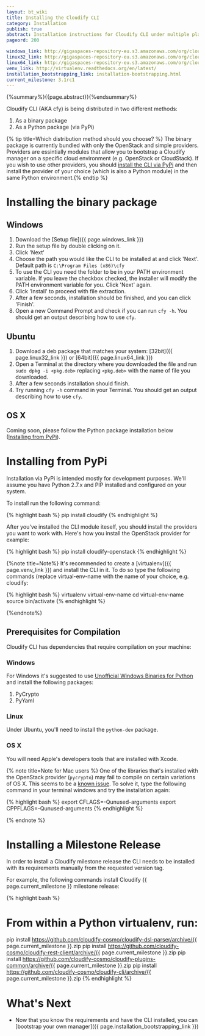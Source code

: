 ```yaml
---
layout: bt_wiki
title: Installing the Cloudify CLI
category: Installation
publish: true
abstract: Installation instructions for Cloudify CLI under multiple platforms
pageord: 200

windows_link: http://gigaspaces-repository-eu.s3.amazonaws.com/org/cloudify3/3.0.0/nightly_6/cloudify-cli_3.0.0-ga-b6.exe
linux32_link: http://gigaspaces-repository-eu.s3.amazonaws.com/org/cloudify3/3.0.0/nightly_6/cloudify-cli_3.0.0-ga-b6_i386.deb
linux64_link: http://gigaspaces-repository-eu.s3.amazonaws.com/org/cloudify3/3.0.0/nightly_6/cloudify-cli_3.0.0-ga-b6_amd64.deb
venv_link: http://virtualenv.readthedocs.org/en/latest/
installation_bootstrapping_link: installation-bootstrapping.html
current_milestone: 3.1rc1
---
```

{%summary%}{{page.abstract}}{%endsummary%}

Cloudify CLI (AKA cfy) is being distributed in two different methods:

1. As a binary package
1. As a Python package (via PyPi)

{% tip title=Which distribution method should you choose? %}
The binary package is currently bundled with only the OpenStack and simple providers. Providers are essintially modules that allow you to bootstrap a Cloudify manager on a specific cloud environment (e.g. OpenStack or CloudStack).
If you wish to use other providers, you should [install the CLI via PyPi](#installing-from-pypi) and then install the provider of your choice (which is also a Python module) in the same Python environment.{% endtip %}

# Installing the binary package

## Windows

1. Download the [Setup file]({{ page.windows_link }})
1. Run the setup file by double clicking on it.
1. Click 'Next'
1. Choose the path you would like the CLI to be installed at and click 'Next'.
Default path is `C:\Program Files (x86)\cfy`
1. To use the CLI you need the folder to be in your PATH environment variable. If
you leave the checkbox checked, the installer will modify the PATH environment
variable for you. Click 'Next' again.
1. Click 'Install' to proceed with file extraction.
1. After a few seconds, installation should be finished, and you can click 'Finish'.
1. Open a new Command Prompt and check if you can run `cfy -h`. You should get
an output describing how to use `cfy`.

## Ubuntu

1. Download a deb package that matches your system:
[32bit]({{ page.linux32_link }}) or
[64bit]({{ page.linux64_link }})
1. Open a Terminal at the directory where you downloaded the file and run
`sudo dpkg -i <pkg.deb>` replacing `<pkg.deb>` with the name of file you downloaded.
1. After a few seconds installation should finish.
1. Try running `cfy -h` command in your Terminal. You should get an output
describing how to use `cfy`.

## OS X

Coming soon, please follow the Python package installation below ([Installing from PyPi](#installing-from-pypi)).

# Installing from PyPi

Installation via PyPi is intended mostly for development purposes. We'll assume you
have Python 2.7.x and PIP installed and configured on your system.

To install run the following command:

{% highlight bash %}
pip install cloudify
{% endhighlight %}

After you've installed the CLI module iteself, you should install the providers you want to work with. Here's how you install the OpenStack provider for example:

{% highlight bash %}
pip install cloudify-openstack
{% endhighlight %}

{%note title=Note%}
It's recommended to create a [virtualenv]({{ page.venv_link }}) and install the CLI in it. To do so type the following commands (replace virtual-env-name with the name of your choice, e.g. cloudify:

{% highlight bash %}
virtualenv virtual-env-name
cd virtual-env-name
source bin/activate
{% endhighlight %}

{%endnote%}

## Prerequisites for Compilation

Cloudify CLI has dependencies that require compilation on your machine:

### Windows

For Windows it's suggested to use [Unofficial Windows Binaries for Python](http://www.lfd.uci.edu/~gohlke/pythonlibs)
and install the following packages:

1. PyCrypto
2. PyYaml

### Linux

Under Ubuntu, you'll need to install the `python-dev` package.

### OS X

You will need Apple's developers tools that are installed with Xcode.

{% note title=Note for Mac users %} One of the libraries that's installed with the OpenStack provider (`pycrypto`) may fail to compile on certain variations of OS X. This seems to be a [known issue](http://stackoverflow.com/questions/19617686/trying-to-install-pycrypto-on-mac-osx-mavericks/22868650#22868650). To solve it, type the following command in your terminal windows and try the installation again:

{% highlight bash %}
export CFLAGS=-Qunused-arguments
export CPPFLAGS=-Qunused-arguments
{% endhighlight %}

{% endnote %}

# Installing a Milestone Release

In order to install a Cloudify milestone release the CLI needs to be installed with its requirements manually from the requested version tag.

For example, the following commands install Cloudify {{ page.current_milestone }} milestone release:

{% highlight bash %}
# From within a Python virtualenv, run:

pip install https://github.com/cloudify-cosmo/cloudify-dsl-parser/archive/{{ page.current_milestone }}.zip
pip install https://github.com/cloudify-cosmo/cloudify-rest-client/archive/{{ page.current_milestone }}.zip
pip install https://github.com/cloudify-cosmo/cloudify-plugins-common/archive/{{ page.current_milestone }}.zip
pip install https://github.com/cloudify-cosmo/cloudify-cli/archive/{{ page.current_milestone }}.zip
{% endhighlight %}


# What's Next

* Now that you know the requirements and have the CLI installed, you can [bootstrap your own manager]({{ page.installation_bootstrapping_link }})
